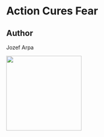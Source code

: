 # Action Cures Fear

## Author

Jozef Arpa

<a href="https://cottonbureau.com/products/action-cures-fear" alt="Buy Now">
  <img src="https://cl.ly/52f5920befb2/Image%2525202019-09-19%252520at%2525209.00.09%252520PM.png" width="200" height="200" />
</a>

